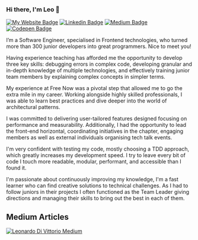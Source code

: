 ### Hi there, I'm Leo 👋
[![My Website Badge](https://img.shields.io/badge/website-grey?&style=for-the-badge&logo=About.me&logoColor=white)](https://www.leonardodivittorio.com/)
[![Linkedin Badge](https://img.shields.io/badge/-LinkedIn-0e76a8?style=for-the-badge&logo=Linkedin&logoColor=white)](https://www.linkedin.com/in/leonardo-di-vittorio/)
[![Medium Badge](https://img.shields.io/badge/medium-%2312100E.svg?&style=for-the-badge&logo=medium&logoColor=white)](https://medium.com/@div.leo)
[![Codepen Badge](https://img.shields.io/badge/Codepen-000000?&style=for-the-badge&logo=codepen&logoColor=white)](https://codepen.io/div-Leo)

I’m a Software Engineer, specialised in Frontend technologies, who turned more than 300 junior developers into great programmers. Nice to meet you!

Having experience teaching has afforded me the opportunity to develop three key skills: debugging errors in complex code, developing granular and in-depth knowledge of multiple technologies, and effectively training junior team members by explaining complex concepts in simpler terms.

My experience at Free Now was a pivotal step that allowed me to go the extra mile in my career. Working alongside highly skilled professionals, I was able to learn best practices and dive deeper into the world of architectural patterns.

I was committed to delivering user-tailored features designed focusing on performance and measurability. Additionally, I had the opportunity to lead the front-end horizontal, coordinating initiatives in the chapter, engaging members as well as external individuals organising tech talk events.

I'm very confident with testing my code, mostly choosing a TDD approach, which greatly increases my development speed. I try to leave every bit of code I touch more readable, modular, performant, and accessible than I found it.

I'm passionate about continuously improving my knowledge, I'm a fast learner who can find
creative solutions to technical challenges. As I had to follow juniors in their projects I often
functioned as the Team Leader giving directions and managing their skills to bring out the best in each of them.

## Medium Articles

[![Leonardo Di Vittorio Medium](https://github-readme-medium-vercel.vercel.app/?username=div.leo&limit=1&bg=ffffff00&text=LightGray)](https://medium.com/@div.leo)
